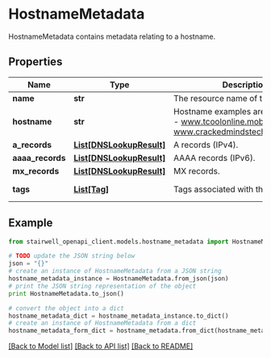# HostnameMetadata

HostnameMetadata contains metadata relating to a hostname.

## Properties
Name | Type | Description | Notes
------------ | ------------- | ------------- | -------------
**name** | **str** | The resource name of the hostname. | 
**hostname** | **str** | Hostname examples are - hurirk.net - www.tcoolonline.mobi - www.crackedmindstechnologies.com | 
**a_records** | [**List[DNSLookupResult]**](DNSLookupResult.md) | A records (IPv4). | [optional] 
**aaaa_records** | [**List[DNSLookupResult]**](DNSLookupResult.md) | AAAA records (IPv6). | [optional] 
**mx_records** | [**List[DNSLookupResult]**](DNSLookupResult.md) | MX records. | [optional] 
**tags** | [**List[Tag]**](Tag.md) | Tags associated with this hostname. | [optional] [readonly] 

## Example

```python
from stairwell_openapi_client.models.hostname_metadata import HostnameMetadata

# TODO update the JSON string below
json = "{}"
# create an instance of HostnameMetadata from a JSON string
hostname_metadata_instance = HostnameMetadata.from_json(json)
# print the JSON string representation of the object
print HostnameMetadata.to_json()

# convert the object into a dict
hostname_metadata_dict = hostname_metadata_instance.to_dict()
# create an instance of HostnameMetadata from a dict
hostname_metadata_form_dict = hostname_metadata.from_dict(hostname_metadata_dict)
```
[[Back to Model list]](../README.md#documentation-for-models) [[Back to API list]](../README.md#documentation-for-api-endpoints) [[Back to README]](../README.md)



